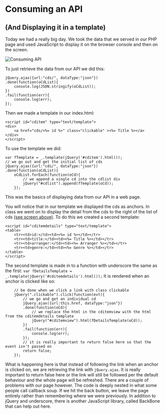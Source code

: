 Consuming an API
================

(And Displaying it in a template)
---------------------------------

Today we had a really big day. We took the data that we served in our PHP page and used JavaScript to display it on the browser console and then on the screen.

![Consuming API](images/ConsumingAPI0.png "Consuming API")

To just retrieve the data from our API we did this:

	jQuery.ajax({url:"cds/", dataType:"json"})
	.done(function(oCdList){
		console.log(JSON.stringify(oCdList));
	})
	.fail(function(err){
		console.log(err);
	});

Then we made a template in our index.html:

	<script id="cditem" type="text/template">
	<div>
		<a href="cds/<%= id %>" class="clickable" ><%= Title %></a>
	</div>
	</script>

To use the template we did:

	var fTemplate = _.template(jQuery('#cditem').html());
	// we go out and get the initial list of cds 
	jQuery.ajax({url:"cds/", dataType:"json"})
	.done(function(oCdList){
		oCdList.forEach(function(oCd){
			// we append a single cd into the cdlist div 
			jQuery("#cdlist").append(fTemplate(oCd));
		});

This was the basics of displaying data from our API in a web page.

You will notice that in our template we displayed the cds as anchors. In class we went on to display the detail from the cds to the right of the list of cds [(see screen above)](#ConsumingAPI). To do this we created a second template:

	<script id="cditemdetails" type="text/template">
	<table>
		<tr><td>id:</td><td><%= id %></td></tr>
		<tr><td>title:</td><td><%= Title %></td></tr>
		<tr><td>arranger:</td><td><%= Arranger %></td></tr>
		<tr><td>genre:</td><td><%= Genre %></td></tr>
	</table>
	</script>

The second template is made in to a function with underscore the same as the first: `var fDetailsTemplate = _.template(jQuery('#cditemdetails').html());` It is rendered when an anchor is clicked like so:

		// be done when we click a link with class clickable
		jQuery(".clickable").click(function(evt){
			// we go and get an individual cd
			jQuery.ajax({url:this.href, dataType:"json"})
			.done(function(oCd){
				// we replace the html in the cditemview with the html from the cditemdetails template
				jQuery("#cditemview").html(fDetailsTemplate(oCd));
			})
			.fail(function(err){
				console.log(err);
			});
			// it is really important to return false here so that the event isn't passed on
			return false;
		});

What is happening here is that instead of following the link when an anchor is clicked on, we are retrieving the link with `jQuery.ajax`. It is really important to return false here or the link will still be followed per the default behaviour and the whole page will be refreshed. There are a couple of problems with our page however. The code is deeply nested in what some people call callback soup. If we hit the back button, we leave the page entirely rather than remembering where we were previously. In addition to jQuery and underscore, there is another JavaScript library, called BackBone that can help out here. 